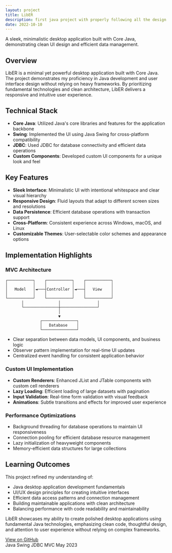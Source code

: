 ```yaml
---
layout: project
title: LibER
description: first java project with properly following all the design principals
date: 2022-10-10
---
```


<p class="message">
  A sleek, minimalistic desktop application built with Core Java, demonstrating clean UI design and efficient data management.
</p>

## Overview

LibER is a minimal yet powerful desktop application built with Core Java. The project demonstrates my proficiency in Java development and user interface design without relying on heavy frameworks. By prioritizing fundamental technologies and clean architecture, LibER delivers a responsive and intuitive user experience.

## Technical Stack

* **Core Java**: Utilized Java's core libraries and features for the application backbone
* **Swing**: Implemented the UI using Java Swing for cross-platform compatibility
* **JDBC**: Used JDBC for database connectivity and efficient data operations
* **Custom Components**: Developed custom UI components for a unique look and feel

## Key Features

* **Sleek Interface**: Minimalistic UI with intentional whitespace and clear visual hierarchy
* **Responsive Design**: Fluid layouts that adapt to different screen sizes and resolutions
* **Data Persistence**: Efficient database operations with transaction support
* **Cross-Platform**: Consistent experience across Windows, macOS, and Linux
* **Customizable Themes**: User-selectable color schemes and appearance options

## Implementation Highlights

### MVC Architecture

```
┌───────────┐    ┌───────────┐    ┌───────────┐
│           │    │           │    │           │
│   Model   │◄───┤Controller │◄───┤   View    │
│           │    │           │    │           │
└───────────┘    └───────────┘    └───────────┘
       │               │                │
       └───────────────┼────────────────┘
                       │
                       ▼
               ┌───────────────┐
               │   Database    │
               └───────────────┘
```

* Clear separation between data models, UI components, and business logic
* Observer pattern implementation for real-time UI updates
* Centralized event handling for consistent application behavior

### Custom UI Implementation

* **Custom Renderers**: Enhanced JList and JTable components with custom cell renderers
* **Lazy Loading**: Efficient loading of large datasets with pagination
* **Input Validation**: Real-time form validation with visual feedback
* **Animations**: Subtle transitions and effects for improved user experience

### Performance Optimizations

* Background threading for database operations to maintain UI responsiveness
* Connection pooling for efficient database resource management
* Lazy initialization of heavyweight components
* Memory-efficient data structures for large collections

## Learning Outcomes

This project refined my understanding of:

* Java desktop application development fundamentals
* UI/UX design principles for creating intuitive interfaces
* Efficient data access patterns and connection management
* Building maintainable applications with clean architecture
* Balancing performance with code readability and maintainability

LibER showcases my ability to create polished desktop applications using fundamental Java technologies, emphasizing clean code, thoughtful design, and attention to user experience without relying on complex frameworks.

<div class="project-links">
  <a href="https://github.com/sugan0tech/liber" class="github-link">View on GitHub</a>
</div>

<div class="project-meta">
  <span class="tech-badge">Java</span>
  <span class="tech-badge">Swing</span>
  <span class="tech-badge">JDBC</span>
  <span class="tech-badge">MVC</span>
  <span class="date-badge">May 2023</span>
</div>
